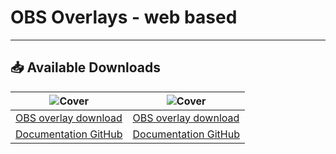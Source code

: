 # OBS Overlays - web based 

***

## :inbox_tray: Available Downloads



![Cover](https://raw.githubusercontent.com/cssmfc/obs/master/assets/obs_mytipmenu01_thumb.jpg) | ![Cover](https://raw.githubusercontent.com/cssmfc/obs/master/assets/obs_statusbar01_thumb.jpg)
------------ | -------------
[OBS overlay download](https://github.com/cssmfc/obs/releases/tag/v1.0.MTM) | [OBS overlay download](https://github.com/cssmfc/obs/releases/tag/v1.0.Bar)
[Documentation GitHub](https://github.com/cssmfc/obs/tree/master/obs_overlays/obs_my_tipmenu) | [Documentation GitHub](https://github.com/cssmfc/obs/tree/master/obs_overlays/obs_overlay_bars)
